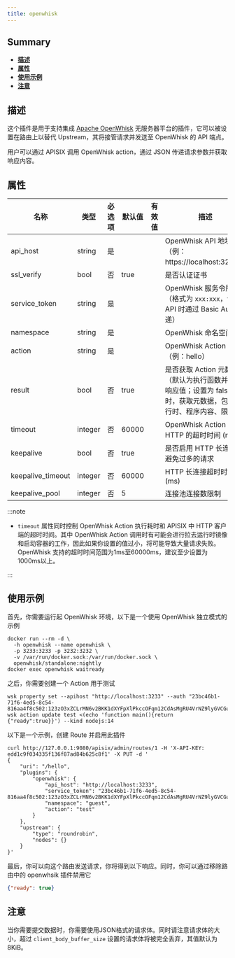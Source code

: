 ```yaml
---
title: openwhisk
---
```


<!--
#
# Licensed to the Apache Software Foundation (ASF) under one or more
# contributor license agreements.  See the NOTICE file distributed with
# this work for additional information regarding copyright ownership.
# The ASF licenses this file to You under the Apache License, Version 2.0
# (the "License"); you may not use this file except in compliance with
# the License.  You may obtain a copy of the License at
#
#     http://www.apache.org/licenses/LICENSE-2.0
#
# Unless required by applicable law or agreed to in writing, software
# distributed under the License is distributed on an "AS IS" BASIS,
# WITHOUT WARRANTIES OR CONDITIONS OF ANY KIND, either express or implied.
# See the License for the specific language governing permissions and
# limitations under the License.
#
-->

## Summary

- [**描述**](#描述)
- [**属性**](#属性)
- [**使用示例**](#使用示例)
- [**注意**](#注意)

## 描述

这个插件是用于支持集成 [Apache OpenWhisk](https://openwhisk.apache.org) 无服务器平台的插件，它可以被设置在路由上以替代 Upstream，其将接管请求并发送至 OpenWhisk 的 API 端点。

用户可以通过 APISIX 调用 OpenWhisk action，通过 JSON 传递请求参数并获取响应内容。

## 属性

| 名称 | 类型 | 必选项 | 默认值 | 有效值 | 描述 |
| -- | -- | -- | -- | -- | -- |
| api_host | string | 是 |   |   | OpenWhisk API 地址（例： https://localhost:3233） |
| ssl_verify | bool | 否 | true |   | 是否认证证书 |
| service_token | string | 是 |   |   | OpenWhisk 服务令牌 （格式为 `xxx:xxx`，调用 API 时通过 Basic Auth 传递） |
| namespace | string | 是 |   |   | OpenWhisk 命名空间 |
| action | string | 是 |   |   | OpenWhisk Action 名称（例：hello） |
| result | bool | 否 | true |   | 是否获取 Action 元数据（默认为执行函数并获取响应值；设置为 false 时，获取元数据，包含运行时、程序内容、限制等） |
| timeout | integer | 否 | 60000 |   | OpenWhisk Action 和 HTTP 的超时时间 (ms) |
| keepalive | bool | 否 | true |   | 是否启用 HTTP 长连接以避免过多的请求 |
| keepalive_timeout | integer | 否 | 60000 |   | HTTP 长连接超时时间 (ms) |
| keepalive_pool | integer | 否 | 5 |   | 连接池连接数限制 |

:::note

- `timeout` 属性同时控制 OpenWhisk Action 执行耗时和 APISIX 中 HTTP 客户端的超时时间。其中 OpenWhisk Action 调用时有可能会进行拉去运行时镜像和启动容器的工作，因此如果你设置的值过小，将可能导致大量请求失败。OpenWhisk 支持的超时时间范围为1ms至60000ms，建议至少设置为1000ms以上。

:::

## 使用示例

首先，你需要运行起 OpenWhisk 环境，以下是一个使用 OpenWhisk 独立模式的示例

```shell
docker run --rm -d \
  -h openwhisk --name openwhisk \
  -p 3233:3233 -p 3232:3232 \
  -v /var/run/docker.sock:/var/run/docker.sock \
  openwhisk/standalone:nightly
docker exec openwhisk waitready
```

之后，你需要创建一个 Action 用于测试

```shell
wsk property set --apihost "http://localhost:3233" --auth "23bc46b1-71f6-4ed5-8c54-816aa4f8c502:123zO3xZCLrMN6v2BKK1dXYFpXlPkccOFqm12CdAsMgRU4VrNZ9lyGVCGuMDGIwP"
wsk action update test <(echo 'function main(){return {"ready":true}}') --kind nodejs:14
```

以下是一个示例，创建 Route 并启用此插件

```shell
curl http://127.0.0.1:9080/apisix/admin/routes/1 -H 'X-API-KEY: edd1c9f034335f136f87ad84b625c8f1' -X PUT -d '
{
    "uri": "/hello",
    "plugins": {
        "openwhisk": {
            "api_host": "http://localhost:3233",
            "service_token": "23bc46b1-71f6-4ed5-8c54-816aa4f8c502:123zO3xZCLrMN6v2BKK1dXYFpXlPkccOFqm12CdAsMgRU4VrNZ9lyGVCGuMDGIwP",
            "namespace": "guest",
            "action": "test"
        }
    },
    "upstream": {
        "type": "roundrobin",
        "nodes": {}
    }
}'
```

最后，你可以向这个路由发送请求，你将得到以下响应。同时，你可以通过移除路由中的 openwhsik 插件禁用它

```json
{"ready": true}
```

## 注意

当你需要提交数据时，你需要使用JSON格式的请求体。同时请注意请求体的大小，超过 `client_body_buffer_size` 设置的请求体将被完全丢弃，其值默认为 8KiB。
